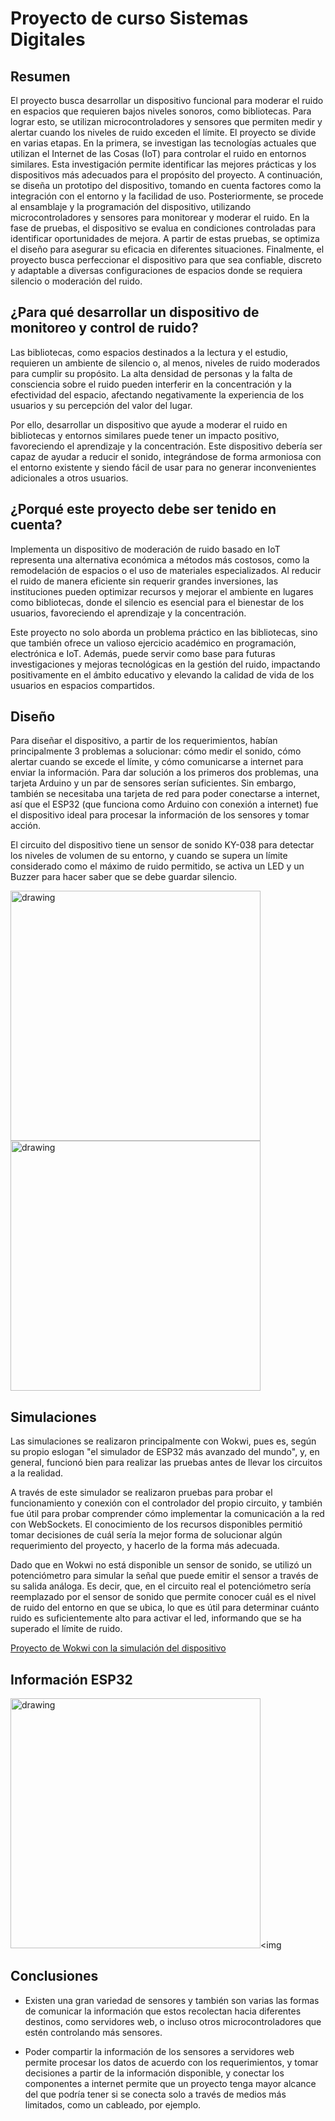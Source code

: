 # Proyecto de curso Sistemas Digitales
## Resumen
El proyecto busca desarrollar un dispositivo funcional para moderar el ruido en espacios que requieren bajos niveles sonoros, como bibliotecas. Para lograr esto, se utilizan microcontroladores y sensores que permiten medir y alertar cuando los niveles de ruido exceden el límite. El proyecto se divide en varias etapas. En la primera, se investigan las tecnologías actuales que utilizan el Internet de las Cosas (IoT) para controlar el ruido en entornos similares. Esta investigación permite identificar las mejores prácticas y los dispositivos más adecuados para el propósito del proyecto. A continuación, se diseña un prototipo del dispositivo, tomando en cuenta factores como la integración con el entorno y la facilidad de uso. Posteriormente, se procede al ensamblaje y la programación del dispositivo, utilizando microcontroladores y sensores para monitorear y moderar el ruido. En la fase de pruebas, el dispositivo se evalua en condiciones controladas para identificar oportunidades de mejora. A partir de estas pruebas, se optimiza el diseño para asegurar su eficacia en diferentes situaciones. Finalmente, el proyecto busca perfeccionar el dispositivo para que sea confiable, discreto y adaptable a diversas configuraciones de espacios donde se requiera silencio o moderación del ruido.

## ¿Para qué desarrollar un dispositivo de monitoreo y control de ruido?
Las bibliotecas, como espacios destinados a la lectura y el estudio, requieren un ambiente de silencio o, al menos, niveles de ruido moderados para cumplir su propósito. La alta densidad de personas y la falta de consciencia sobre el ruido pueden interferir en la concentración y la efectividad del espacio, afectando negativamente la experiencia de los usuarios y su percepción del valor del lugar.

Por ello, desarrollar un dispositivo que ayude a moderar el ruido en bibliotecas y entornos similares puede tener un impacto positivo, favoreciendo el aprendizaje y la concentración. Este dispositivo debería ser capaz de ayudar a reducir el sonido, integrándose de forma armoniosa con el entorno existente y siendo fácil de usar para no generar inconvenientes adicionales a otros usuarios.

## ¿Porqué este proyecto debe ser tenido en cuenta?
Implementa un dispositivo de moderación de ruido basado en IoT representa una alternativa económica a métodos más costosos, como la remodelación de espacios o el uso de materiales especializados. Al reducir el ruido de manera eficiente sin requerir grandes inversiones, las instituciones pueden optimizar recursos y mejorar el ambiente en lugares como bibliotecas, donde el silencio es esencial para el bienestar de los usuarios, favoreciendo el aprendizaje y la concentración.

Este proyecto no solo aborda un problema práctico en las bibliotecas, sino que también ofrece un valioso ejercicio académico en programación, electrónica e IoT. Además, puede servir como base para futuras investigaciones y mejoras tecnológicas en la gestión del ruido, impactando positivamente en el ámbito educativo y elevando la calidad de vida de los usuarios en espacios compartidos.

## Diseño
Para diseñar el dispositivo, a partir de los requerimientos, habían principalmente 3 problemas a solucionar: cómo medir el sonido, cómo alertar cuando se excede el límite, y cómo comunicarse a internet para enviar la información.
Para dar solución a los primeros dos problemas, una tarjeta Arduino y un par de sensores serían suficientes. Sin embargo, también se necesitaba una tarjeta de red para poder conectarse a internet, así que el ESP32 (que funciona como Arduino con conexión a internet) fue el dispositivo ideal para procesar la información de los sensores y tomar acción.

El circuito del dispositivo tiene un sensor de sonido KY-038 para detectar los niveles de volumen de su entorno, y cuando se supera un límite considerado como el máximo de ruido permitido, se activa un LED y un Buzzer para hacer saber que se debe guardar silencio.

<img src="https://cdn.discordapp.com/attachments/1301778066447536148/1310813471868456982/image.jpg?ex=674695ad&is=6745442d&hm=a5f54861e5143a751bbb81943959f4c583fd6770a567864b7f2e077da2252f8a&" alt="drawing" height="400"/><img src="https://cdn.discordapp.com/attachments/1301778066447536148/1310813456147943475/image.jpg?ex=674695a9&is=67454429&hm=da33914c022ccf72b9929baf636436fa69482ef3f0400908d4e9f8754fe18f6b&" alt="drawing" height="400"/>

## Simulaciones
Las simulaciones se realizaron principalmente con Wokwi, pues es, según su propio eslogan "el simulador de ESP32 más avanzado del mundo", y, en general, funcionó bien para realizar las pruebas antes de llevar los circuitos a la realidad. 

A través de este simulador se realizaron pruebas para probar el funcionamiento y conexión con el controlador del propio circuito, y también fue útil para probar comprender cómo implementar la comunicación a la red con WebSockets. El conocimiento de los recursos disponibles permitió tomar decisiones de cuál sería la mejor forma de solucionar algún requerimiento del proyecto, y hacerlo de la forma más adecuada. 

Dado que en Wokwi no está disponible un sensor de sonido, se utilizó un potenciómetro para simular la señal que puede emitir el sensor a través de su salida análoga. Es decir, que, en el circuito real el potenciómetro sería reemplazado por el sensor de sonido que permite conocer cuál es el nivel de ruido del entorno en que se ubica, lo que es útil para determinar cuánto ruido es suficientemente alto para activar el led, informando que se ha superado el límite de ruido. 

[Proyecto de Wokwi con la simulación del dispositivo](https://wokwi.com/projects/413104915306254337)

## Información ESP32 

<img src="https://cdn.discordapp.com/attachments/1301778066447536148/1310807550622564483/0daed74d-859d-4e43-881f-1e6f70f9f97c.jpg?ex=67469029&is=67453ea9&hm=720dbbb4c27080c4938ac2e65bb409687038a20a38115f27bc8f70ac1abb34da&" alt="drawing" height="400"/><img 


## Conclusiones
- Existen una gran variedad de sensores y también son varias las formas de comunicar la información que estos recolectan hacia diferentes destinos, como servidores web, o incluso otros microcontroladores que estén controlando más sensores.

- Poder compartir la información de los sensores a servidores web permite procesar los datos de acuerdo con los requerimientos, y tomar decisiones a partir de la información disponible, y conectar los componentes a internet permite que un proyecto tenga mayor alcance del que podría tener si se conecta solo a través de medios más limitados, como un cableado, por ejemplo.
